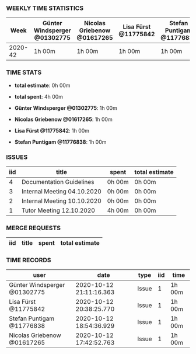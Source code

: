 ### WEEKLY TIME STATISTICS

|Week   |Günter Windsperger<br>@01302775|Nicolas Griebenow<br>@01617265|Lisa Fürst<br>@11775842|Stefan Puntigam<br>@11776838|
|---    |---                            |---                           |---                    |---                         |
|2020-42|1h 00m                         |1h 00m                        |1h 00m                 |1h 00m                      |

### TIME STATS

* **total estimate**: 0h 00m
* **total spent**: 4h 00m

* **Günter Windsperger @01302775**: 1h 00m
* **Nicolas Griebenow @01617265**: 1h 00m
* **Lisa Fürst @11775842**: 1h 00m
* **Stefan Puntigam @11776838**: 1h 00m

### ISSUES

|iid|title                      |spent |total estimate|
|---|---                        |---   |---           |
|4  |Documentation Guidelines   |0h 00m|0h 00m        |
|3  |Internal Meeting 04.10.2020|0h 00m|0h 00m        |
|2  |Internal Meeting 10.10.2020|0h 00m|0h 00m        |
|1  |Tutor Meeting 12.10.2020   |4h 00m|0h 00m        |

### MERGE REQUESTS

|iid|title|spent|total estimate|
|---|---  |---  |---           |

### TIME RECORDS

|user                        |date                   |type |iid|time  |
|---                         |---                    |---  |---|---   |
|Günter Windsperger @01302775|2020-10-12 21:11:16.363|Issue|1  |1h 00m|
|Lisa Fürst @11775842        |2020-10-12 20:38:25.770|Issue|1  |1h 00m|
|Stefan Puntigam @11776838   |2020-10-12 18:54:36.929|Issue|1  |1h 00m|
|Nicolas Griebenow @01617265 |2020-10-12 17:42:52.763|Issue|1  |1h 00m|
